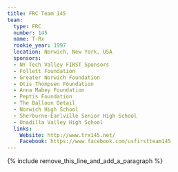 ```yaml
---
title: FRC Team 145
team:
  type: FRC
  number: 145
  name: T-Rx
  rookie_year: 1997
  location: Norwich, New York, USA
  sponsors:
  - NY Tech Valley FIRST Sponsors
  - Follett Foundation
  - Greater Norwich Foundation
  - Otis Thompsen Foundation
  - Anna Mabey Foundation
  - Peptis Foundation
  - The Balloon Detail
  - Norwich High School
  - Sherburne-Earlville Senior High School
  - Unadilla Valley High School
  links:
    Website: http://www.trx145.net/
    Facebook: https://www.facebook.com/usfirstteam145
---
```


{% include remove_this_line_and_add_a_paragraph %}